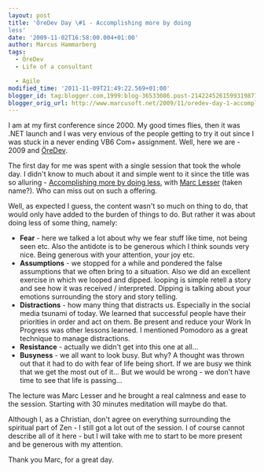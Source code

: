 ```yaml
---
layout: post
title: 'ÖreDev Day \#1 - Accomplishing more by doing
less'
date: '2009-11-02T16:58:00.004+01:00'
author: Marcus Hammarberg
tags:
  - ÖreDev
  - Life of a consultant

  - Agile
modified_time: '2011-11-09T21:49:22.569+01:00'
blogger_id: tag:blogger.com,1999:blog-36533086.post-2142245261599319871
blogger_orig_url: http://www.marcusoft.net/2009/11/oredev-day-1-accomplishing-more-by.html
---
```



<div>

I am at my first conference since 2000. My good times flies, then it was
.NET launch and I was very envious of the people getting to try it out
since I was stuck in a never ending VB6 Com+ assignment. Well, here we
are - 2009 and [ÖreDev](http://www.oredev.org/).

</div>

<div>



</div>

<div>

The first day for me was spent with a single session that took the whole
day. I didn't know to much about it and simple went to it since the
title was so alluring - [Accomplishing more by doing
less](http://accomplishingmorebydoingless.com/), with [Marc
Lesser](http://www.youtube.com/watch?v=aUqL2p94XMc) (taken name?). Who
can miss out on such a offering.

</div>

<div>



</div>

<div>

Well, as expected I guess, the content wasn't so much on thing to do,
that would only have added to the burden of things to do. But rather it
was about doing less of some thing, namely:

</div>

<div>

-   **Fear** - here we talked a lot about why we fear stuff like time,
    not being seen etc. Also the antidote is to be generous which I
    think sounds very nice. Being generous with your attention, your joy
    etc.
-   **Assumptions** - we stopped for a while and pondered the false
    assumptions that we often bring to a situation. Also we did an
    excellent exercise in which we looped and dipped. looping is simple
    retell a story and see how it was received / interpreted. Dipping is
    talking about your emotions surrounding the story and story telling.
-   **Distractions** - how many thing that distracts us. Especially in
    the social media tsunami of today. We learned that successful people
    have their priorities in order and act on them. Be present and
    reduce your Work In Progress was other lessons learned. I mentioned
    Pomodoro as a great technique to manage distractions.
-   **Resistance** - actually we didn't get into this one at all…
-   **Busyness** - we all want to look busy. But why? A thought was
    thrown out that it had to do with fear of life being short. If we
    are busy we think that we get the most out of it… But we would be
    wrong - we don't have time to see that life is passing…

</div>

<div>

The lecture was Marc Lesser and he brought a real calmness and ease to
the session. Starting with 30 minutes meditation will maybe do that.

</div>

<div>



</div>

<div>

Although I, as a Christian, don't agree on everything surrounding the
spiritual part of Zen - I still got a lot out of the session. I of
course cannot describe all of it here - but I will take with me to start
to be more present and be generous with my attention.

</div>

<div>



</div>

<div>

Thank you Marc, for a great day.

</div>
